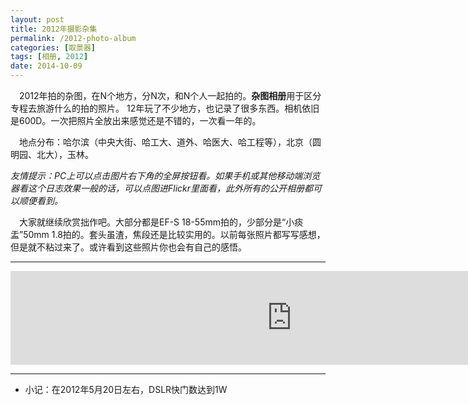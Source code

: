 ```yaml
---
layout: post
title: 2012年摄影杂集
permalink: /2012-photo-album
categories: [取景器]
tags: [相册, 2012]
date: 2014-10-09
--- 
```


　2012年拍的杂图，在N个地方，分N次，和N个人一起拍的。**杂图相册**用于区分专程去旅游什么的拍的照片。
12年玩了不少地方，也记录了很多东西。相机依旧是600D。一次把照片全放出来感觉还是不错的，一次看一年的。

　地点分布：哈尔滨（中央大街、哈工大、道外、哈医大、哈工程等），北京（圆明园、北大），玉林。

*友情提示：PC上可以点击图片右下角的全屏按钮看。如果手机或其他移动端浏览器看这个日志效果一般的话，可以点图进Flickr里面看，此外所有的公开相册都可以顺便看到。*

　大家就继续欣赏拙作吧。大部分都是EF-S 18-55mm拍的，少部分是“小痰盂”50mm 1.8拍的。套头虽渣，焦段还是比较实用的。以前每张照片都写写感想，但是就不粘过来了。或许看到这些照片你也会有自己的感悟。

----

<iframe id="flickr-frame" src="https://www.flickr.com/photos/127429516@N03/15301145067/in/set-72157648514568676/player/" width="900" frameborder="0" allowfullscreen="allowfullscreen"></iframe>

----


* 小记：在2012年5月20日左右，DSLR快门数达到1W